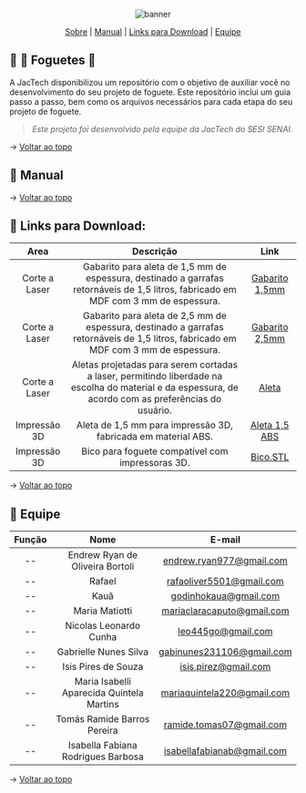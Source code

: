 <span id="topo">
<div align="center">
    
![banner]()

</div>
    
<p align="center">
    <a href="#sobre">Sobre</a>  |  
    <a href="#ManualDeUso">Manual</a>  |  
    <a href="#Links">Links para Download</a>  |  
    <a href="#equipe">Equipe</a>
</p>    
    
<span id="sobre">
    
## 📑 🚀 Foguetes 🚀

A JacTech disponibilizou um repositório com o objetivo de auxiliar você no desenvolvimento do seu projeto de foguete. Este repositório inclui um guia passo a passo, bem como os arquivos necessários para cada etapa do seu projeto de foguete.

> _Este projeto foi desenvolvido pela equipe da JacTech do SESI SENAI._


→ [Voltar ao topo](#topo)

<span id="ManualDeUso">

## 🎯 Manual

→ [Voltar ao topo](#topo)

<span id="Links">
    
## 📅 Links para Download:



|    Area     |                        Descrição                        | Link                                                                                                                                                      |
| :---------------------: | :------------------------------------: | :-------------------------------------------------------------------------------------------------------------------------------------------------------------------------------------------------------------------------------------------------------------------------------------------------------------------------: |
| Corte a Laser | Gabarito para aleta de 1,5 mm de espessura, destinado a garrafas retornáveis de 1,5 litros, fabricado em MDF com 3 mm de espessura.  |  <a href="https://github.com/jactechsesisenai/Foguetes/tree/Gabarito-1%2C5mm">  Gabarito 1,5mm </a>   |
| Corte a Laser | Gabarito para aleta de 2,5 mm de espessura, destinado a garrafas retornáveis de 1,5 litros, fabricado em MDF com 3 mm de espessura.  |  <a href="https://github.com/jactechsesisenai/Foguetes/tree/Gabarito-2%2C5mm">  Gabarito 2,5mm </a>   |
| Corte a Laser | Aletas projetadas para serem cortadas a laser, permitindo liberdade na escolha do material e da espessura, de acordo com as preferências do usuário.  |  <a href="https://github.com/jactechsesisenai/Foguetes/tree/Aleta-Corte-a-Laser">  Aleta </a>   |
| Impressão 3D | Aleta de 1,5 mm para impressão 3D, fabricada em material ABS.  |  <a href="https://github.com/jactechsesisenai/Foguetes/tree/Aleta-Impress%C3%A3o3D-ABS">  Aleta 1,5 ABS </a>   |
| Impressão 3D | Bico para foguete compatível com impressoras 3D.  |  <a href="https://github.com/jactechsesisenai/Foguetes/tree/Bico-Impress%C3%A3o3D">  Bico.STL </a>   |


→ [Voltar ao topo](#topo)


<span id="equipe">

 ## 👥 Equipe  
    
|    Função     | Nome                                  |                                                                                                                                                      E-mail                                                                                                                                                      |
| :-----------: | :------------------------------------: | :-------------------------------------------------------------------------------------------------------------------------------------------------------------------------------------------------------------------------------------------------------------------------------------------------------------------------: |
| --  | Endrew Ryan de Oliveira Bortoli |      endrew.ryan977@gmail.com    |
| --  | Rafael |      rafaoliver5501@gmail.com    |
| --  | Kauã |      godinhokaua@gmail.com    |
| --  | Maria Matiotti|      mariaclaracaputo@gmail.com   |
| --  | Nicolas Leonardo Cunha|      leo445go@gmail.com   |
| --  | Gabrielle Nunes Silva|     gabinunes231106@gmail.com   |
| --  | Isis Pires de Souza|     isis.pirez@gmail.com    |
| --  | Maria Isabelli Aparecida Quintela Martins|    mariaquintela220@gmail.com    |
| --  | Tomás Ramide Barros Pereira|     ramide.tomas07@gmail.com  |
| --  | Isabella Fabiana Rodrigues Barbosa |    isabellafabianab@gmail.com   |
    
→ [Voltar ao topo](#topo)

